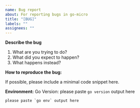 ```yaml
---
name: Bug report
about: For reporting bugs in go-micro
title: "[BUG]"
labels: ""
assignees: ""
---
```


**Describe the bug**

1. What are you trying to do?
2. What did you expect to happen?
3. What happens instead?

**How to reproduce the bug:**

If possible, please include a minimal code snippet here.

**Environment:**
Go Version: please paste `go version` output here

```
please paste `go env` output here
```
